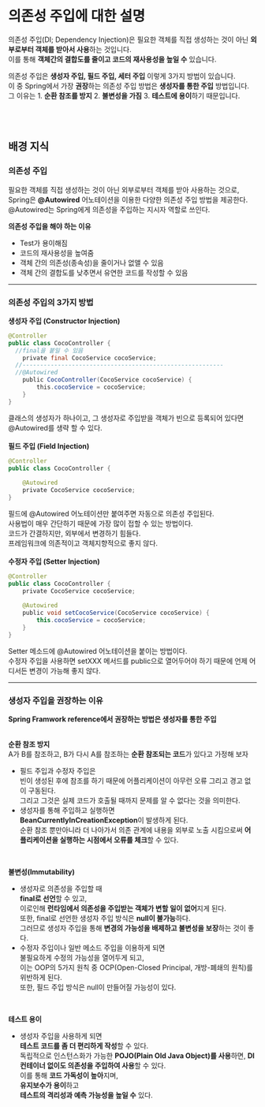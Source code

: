 # 의존성 주입에 대한 설명
의존성 주입(DI; Dependency Injection)은 필요한 객체를 직접 생성하는 것이 아닌 **외부로부터 객체를 받아서 사용**하는 것입니다.  
이를 통해 **객체간의 결합도를 줄이고 코드의 재사용성을 높일 수** 있습니다.

의존성 주입은 **생성자 주입, 필드 주입, 세터 주입** 이렇게 3가지 방법이 있습니다.  
이 중 Spring에서 가장 **권장**하는 의존성 주입 방법은 **생성자를 통한 주입** 방법입니다.  
그 이유는 1. **순환 참조를 방지** 2. **불변성을 가짐** 3. **테스트에 용이**하기 때문입니다.  

<br>
<br>

## 배경 지식

### 의존성 주입
필요한 객체를 직접 생성하는 것이 아닌 외부로부터 객체를 받아 사용하는 것으로,  
Spring은 **@Autowired** 어노테이션을 이용한 다양한 의존성 주입 방법을 제공한다.  
@Autowired는 Spring에게 의존성을 주입하는 지시자 역할로 쓰인다.  

**의존성 주입을 해야 하는 이유**
- Test가 용이해짐
- 코드의 재사용성을 높여줌
- 객체 간의 의존성(종속성)을 줄이거나 없앨 수 있음
- 객체 간의 결합도를 낮추면서 유연한 코드를 작성할 수 있음

---

### 의존성 주입의 3가지 방법
**생성자 주입 (Constructor Injection)**
```Java
@Controller
public class CocoController {
  //final을 붙일 수 있음
    private final CocoService cocoService;
  //---------------------------------------------------------
  //@Autowired 
    public CocoController(CocoService cocoService) {
        this.cocoService = cocoService;
    }
}
```
클래스의 생성자가 하나이고, 그 생성자로 주입받을 객체가 빈으로 등록되어 있다면  @Autowired를 생략 할 수 있다.  
<br>
**필드 주입 (Field Injection)**
```Java
@Controller
public class CocoController {
	
    @Autowired 
    private CocoService cocoService;
}
```
필드에 @Autowired 어노테이션만 붙여주면 자동으로 의존성 주입된다.  
사용법이 매우 간단하기 때문에 가장 많이 접할 수 있는 방법이다.  
코드가 간결하지만, 외부에서 변경하기 힘들다.  
프레임워크에 의존적이고 객체지향적으로 좋지 않다.  
<br>
**수정자 주입 (Setter Injection)**
```Java
@Controller
public class CocoController {
    private CocoService cocoService;
    
    @Autowired
    public void setCocoService(CocoService cocoService) {
    	this.cocoService = cocoService;
    }
}
```
Setter 메소드에 @Autowired 어노테이션을 붙이는 방법이다.  
수정자 주입을 사용하면 setXXX 메서드를 public으로 열어두어야 하기 때문에 언제 어디서든 변경이 가능해 좋지 않다.  

---

### 생성자 주입을 권장하는 이유
**Spring Framwork reference에서 권장하는 방법은 생성자를 통한 주입**  
<br>

**순환 참조 방지**  
A가 B를 참조하고, B가 다시 A를 참조하는 **순환 참조되는 코드**가 있다고 가정해 보자  
- 필드 주입과 수정자 주입은  
  빈이 생성된 후에 참조를 하기 때문에 어플리케이션이 아무런 오류 그리고 경고 없이 구동된다.  
  그리고 그것은 실제 코드가 호출될 때까지 문제를 알 수 없다는 것을 의미한다.  
- 생성자를 통해 주입하고 실행하면  
  **BeanCurrentlyInCreationException**이 발생하게 된다.  
  순환 참조 뿐만아니라 더 나아가서 의존 관계에 내용을 외부로 노출 시킴으로써 **어플리케이션을 실행하는 시점에서 오류를 체크**할 수 있다.
<br>

**불변성(Immutability)**  
- 생성자로 의존성을 주입할 때  
  **final로 선언**할 수 있고,  
  이로인해 **런타임에서 의존성을 주입받는 객체가 변할 일이 없어**지게 된다.  
  또한, final로 선언한 생성자 주입 방식은 **null이 불가능**하다.  
  그러므로 생성자 주입을 통해 **변경의 가능성을 배제하고 불변성을 보장**하는 것이 좋다.  
- 수정자 주입이나 일반 메소드 주입을 이용하게 되면  
  불필요하게 수정의 가능성을 열어두게 되고,  
  이는 OOP의 5가지 원칙 중 OCP(Open-Closed Principal, 개방-폐쇄의 원칙)를 위반하게 된다.  
  또한, 필드 주입 방식은 null이 만들어질 가능성이 있다.  
<br>

**테스트 용이**  
- 생성자 주입을 사용하게 되면  
  **테스트 코드를 좀 더 편리하게 작성**할 수 있다.  
  독립적으로 인스턴스화가 가능한 **POJO(Plain Old Java Object)를 사용**하면, **DI 컨테이너 없이도 의존성을 주입하여 사용**할 수 있다.  
  이를 통해 **코드 가독성이 높아**지며,  
  **유지보수가 용이**하고  
  **테스트의 격리성과 예측 가능성을 높일 수** 있다.
